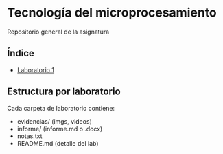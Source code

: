 # Tecnología del microprocesamiento
Repositorio general de la asignatura

## Índice
- [Laboratorio 1](lab1/README.md)

## Estructura por laboratorio
Cada carpeta de laboratorio contiene:
- evidencias/ (imgs, videos)
- informe/ (informe.md o .docx)
- notas.txt
- README.md (detalle del lab)
